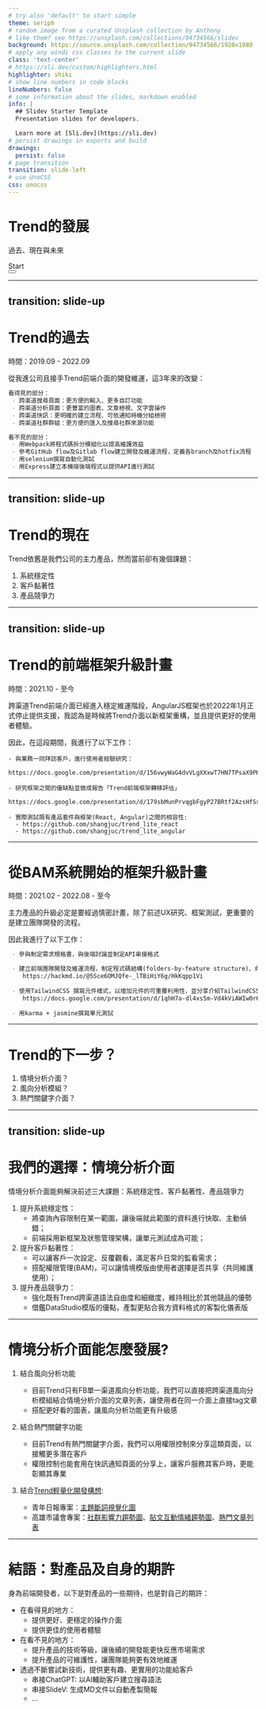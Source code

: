 ```yaml
---
# try also 'default' to start simple
theme: seriph
# random image from a curated Unsplash collection by Anthony
# like them? see https://unsplash.com/collections/94734566/slidev
background: https://source.unsplash.com/collection/94734566/1920x1080
# apply any windi css classes to the current slide
class: 'text-center'
# https://sli.dev/custom/highlighters.html
highlighter: shiki
# show line numbers in code blocks
lineNumbers: false
# some information about the slides, markdown enabled
info: |
  ## Slidev Starter Template
  Presentation slides for developers.

  Learn more at [Sli.dev](https://sli.dev)
# persist drawings in exports and build
drawings:
  persist: false
# page transition
transition: slide-left
# use UnoCSS
css: unocss
---
```


# Trend的發展
過去、現在與未來


<div class="pt-12">
  <span @click="$slidev.nav.next" class="px-2 py-1 rounded cursor-pointer" hover="bg-white bg-opacity-10">
    Start<carbon:arrow-right class="inline"/>
  </span>
</div>

<div class="abs-br m-6 flex gap-2">
  <button @click="$slidev.nav.openInEditor()" title="Open in Editor" class="text-xl slidev-icon-btn opacity-50 !border-none !hover:text-white">
    <carbon:edit />
  </button>
  <a href="https://github.com/shangjuc" target="_blank" alt="GitHub"
    class="text-xl slidev-icon-btn opacity-50 !border-none !hover:text-white">
    <carbon-logo-github />
  </a>
</div>

<!--
The last comment block of each slide will be treated as slide notes. It will be visible and editable in Presenter Mode along with the slide. [Read more in the docs](https://sli.dev/guide/syntax.html#notes)
-->

---
transition: slide-up
---

# Trend的過去
時間：2019.09 - 2022.09

從我進公司且接手Trend前端介面的開發維運，這3年來的改變：

```md
看得見的部分：
 - 跨渠道搜尋頁面：更方便的輸入、更多自訂功能
 - 跨渠道分析頁面：更豐富的圖表、文章檢視、文字雲操作
 - 跨渠道快訊：更明確的建立流程、可依通知時機分組檢視
 - 跨渠道社群群組：更方便的匯入及搜尋社群來源功能
```

```md {0|1|all}
看不見的部分：
 - 用Webpack將程式碼拆分模組化以提高維護效益
 - 參考GitHub flow及Gitlab flow建立開發及維運流程，定義各branch及hotfix流程
 - 用selenium撰寫自動化測試
 - 用Express建立本機端後端程式以提供API進行測試
```



---
transition: slide-up
---

# Trend的現在
Trend依舊是我們公司的主力產品，然而當前卻有幾個課題：
1. 系統穩定性
2. 客戶黏著性
3. 產品競爭力


---
transition: slide-up
---

# Trend的前端框架升級計畫
時間：2021.10 - 至今

跨渠道Trend前端介面已經進入穩定維運階段，AngularJS框架也於2022年1月正式停止提供支援，我認為是時候將Trend介面以新框架重構，並且提供更好的使用者體驗。

因此，在這段期間，我進行了以下工作：

```md{0|1,2|4,5|7,8,9}
- 與業務一同拜訪客戶，進行使用者經驗研究：
  https://docs.google.com/presentation/d/156vwyWaG4dvVLgXXxwT7HN7TPsaX9PKl0QRgWasWL74/

- 研究框架之間的優缺點並做成報告「Trend前端框架轉移評估」
  https://docs.google.com/presentation/d/179sbMunPrvqgbFgyP27BRtf2AzsHfSsIESoRYHgGqEU/

- 實際測試既有產品套件與框架(React, Angular)之間的相容性:
  - https://github.com/shangjuc/trend_lite_react
  - https://github.com/shangjuc/trend_lite_angular
```

---

# 從BAM系統開始的框架升級計畫
時間：2021.02 - 2022.08 - 至今

主力產品的升級必定是要經過慎密計畫，除了前述UX研究、框架測試，更重要的是建立團隊開發的流程。

因此我進行了以下工作：

```md {0|1|3,4|6,7|9}
 - 參與制定需求規格書，與後端討論並制定API串接格式

 - 建立前端團隊開發及維運流程，制定程式碼結構(folders-by-feature structure)、命名規則及版本控制: 
    https://hackmd.io/@5Sce6OMJQfe-_lTBiHiY6g/HkKqpp1Vi
 
 - 使用TailwindCSS 撰寫元件樣式，以增加元件的可重覆利用性，並分享介紹TailwindCSS：
    https://docs.google.com/presentation/d/1qhH7a-dl4xs5m-Vd4kViAWIw0r6kkf5O/
 
 - 用karma + jasmine撰寫單元測試
```

---

# Trend的下一步？

1. 情境分析介面？
2. 風向分析模組？
3. 熱門關鍵字介面？




---
transition: slide-up
---


# 我們的選擇：情境分析介面
情境分析介面能夠解決前述三大課題：系統穩定性、客戶黏著性、產品競爭力

1. 提升系統穩定性：
   - 將查詢內容限制在某一範圍，讓後端就此範圍的資料進行快取、主動偵錯；
   - 前端採用新框架及狀態管理架構，讓單元測試成為可能；
2. 提升客戶黏著性：
   - 可以讓客戶一次設定、反覆觀看，滿足客戶日常的監看需求；
   - 搭配權限管理(BAM)，可以讓情境模版由使用者選擇是否共享（共同維護使用）；
3. 提升產品競爭力：
	  - 強化既有Trend跨渠道語法自由度和細緻度，維持相比於其他競品的優勢
	  - 借鑑DataStudio模版的優點，產製更貼合我方資料格式的客製化儀表版



---

# 情境分析介面能怎麼發展?


1. 結合風向分析功能
    - 目前Trend只有FB單一渠道風向分析功能，我們可以直接把跨渠道風向分析模組結合情境分析介面的文章列表，讓使用者在同一介面上直接tag文章
    - 搭配更好看的圖表，讓風向分析功能更有升級感

2. 結合熱門關鍵字功能
    - 目前Trend有熱門關鍵字介面，我們可以用權限控制來分享這類頁面，以接觸更多潛在客戶
    - 權限控制也能套用在快訊通知頁面的分享上，讓客戶服務其客戶時，更能彰顯其專業

3. 結合[Trend輕量化開發構想](https://docs.google.com/presentation/d/1Ih8_hqtwlK-lL63PlVVce0BtpSfiPAzEzBoXziwiEd0/):
    - 青年日報專案：[主題斷詞視覺化圖](https://analytics.qsearch.cc/trend_lite#!?q=%E5%9C%8B%E9%98%B2&panels=ZCP&days=15&channels=FB) 
    - 高雄市議會專案：[社群影響力趨勢圖](https://analytics.qsearch.cc/trend_lite#!?q=Vtuber&panels=LC&days=30&channels=FB)、[貼文互動情緒趨勢圖](https://analytics.qsearch.cc/trend_lite#!?q=Vtuber&panels=BC&days=30&channels=FB)、[熱門文章列表](https://analytics.qsearch.cc/trend_lite#!?q=%E5%9C%8B%E8%BB%8DPTT%7C%E5%9C%8B%E8%BB%8D&panels=HP&days=2&channels=FORUM&ptt_filter=Gossiping,HatePolitics,Military)  



---

# 結語：對產品及自身的期許
身為前端開發者，以下是對產品的一些期待，也是對自己的期許：
- 在看得見的地方：
  - 提供更好、更穩定的操作介面
  - 提供更佳的使用者體驗
- 在看不見的地方：
  - 提升產品的技術等級，讓後續的開發能更快反應市場需求
  - 提升產品的可維護性，讓團隊能夠更有效地維運
- 透過不斷嘗試新技術，提供更有趣、更實用的功能給客戶
  - 串接ChatGPT: 以AI輔助客戶建立搜尋語法
  - 串接SlideV: 生成MD文件以自動產製簡報
  - ...


